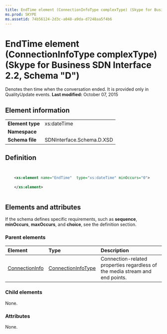 ```yaml
---
title: EndTime element (ConnectionInfoType complexType) (Skype for Business SDN Interface 2.2, Schema "D")
ms.prod: SKYPE
ms.assetid: 74b56124-2d3c-a048-a9da-d7248aa5f4b6
---
```



# EndTime element (ConnectionInfoType complexType) (Skype for Business SDN Interface 2.2, Schema "D")
Denotes then time when the conversation ended. It is provided only in QualityUpdate events. 
 **Last modified:** October 07, 2015
  
    
    


## Element information


|||
|:-----|:-----|
|**Element type**|xs:dateTime |
|**Namespace**||
|**Schema file**|SDNInterface.Schema.D.XSD |
   

## Definition


```XML


    <xs:element name="EndTime"  type="xs:dateTime" minOccurs="0">
    
    </xs:element>
  
```


## Elements and attributes

If the schema defines specific requirements, such as **sequence**, **minOccurs**, **maxOccurs**, and **choice**, see the definition section. 
  
    
    

### Parent elements



|**Element**|**Type**|**Description**|
|:-----|:-----|:-----|
| [ConnectionInfo](connectioninfo-element.md)| [ConnectionInfoType](connectioninfotype-complextype.md)|Connection-related properties regardless of the media stream and end points. |
   

### Child elements

None. 
  
    
    

### Attributes

None. 
  
    
    

